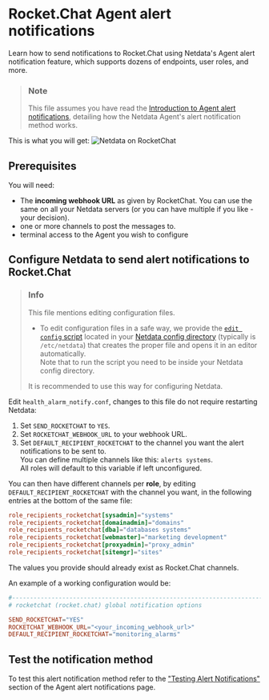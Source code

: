# Rocket.Chat Agent alert notifications

Learn how to send notifications to Rocket.Chat using Netdata's Agent alert notification feature, which supports dozens of endpoints, user roles, and more.

> ### Note
>
> This file assumes you have read the [Introduction to Agent alert notifications](https://github.com/netdata/netdata/blob/master/health/notifications/README.md), detailing how the Netdata Agent's alert notification method works.

This is what you will get:
![Netdata on RocketChat](https://i.imgur.com/Zu4t3j3.png)

## Prerequisites

You will need:

- The **incoming webhook URL** as given by RocketChat. You can use the same on all your Netdata servers (or you can have multiple if you like - your decision).
- one or more channels to post the messages to.
- terminal access to the Agent you wish to configure

## Configure Netdata to send alert notifications to Rocket.Chat

> ### Info
>
> This file mentions editing configuration files.  
>
> - To edit configuration files in a safe way, we provide the [`edit config` script](https://github.com/netdata/netdata/blob/master/docs/configure/nodes.md#use-edit-config-to-edit-configuration-files) located in your [Netdata config directory](https://github.com/netdata/netdata/blob/master/docs/configure/nodes.md#the-netdata-config-directory) (typically is `/etc/netdata`) that creates the proper file and opens it in an editor automatically.  
> Note that to run the script you need to be inside your Netdata config directory.
>
> It is recommended to use this way for configuring Netdata.

Edit `health_alarm_notify.conf`, changes to this file do not require restarting Netdata:

1. Set `SEND_ROCKETCHAT` to `YES`.
2. Set `ROCKETCHAT_WEBHOOK_URL` to your webhook URL.
3. Set `DEFAULT_RECIPIENT_ROCKETCHAT` to the channel you want the alert notifications to be sent to.  
   You can define multiple channels like this: `alerts systems`.  
   All roles will default to this variable if left unconfigured.

You can then have different channels per **role**, by editing `DEFAULT_RECIPIENT_ROCKETCHAT` with the channel you want, in the following entries at the bottom of the same file:

```conf
role_recipients_rocketchat[sysadmin]="systems"
role_recipients_rocketchat[domainadmin]="domains"
role_recipients_rocketchat[dba]="databases systems"
role_recipients_rocketchat[webmaster]="marketing development"
role_recipients_rocketchat[proxyadmin]="proxy_admin"
role_recipients_rocketchat[sitemgr]="sites"
```

The values you provide should already exist as Rocket.Chat channels.

An example of a working configuration would be:

```conf
#------------------------------------------------------------------------------
# rocketchat (rocket.chat) global notification options

SEND_ROCKETCHAT="YES"
ROCKETCHAT_WEBHOOK_URL="<your_incoming_webhook_url>"
DEFAULT_RECIPIENT_ROCKETCHAT="monitoring_alarms"
```

## Test the notification method

To test this alert notification method refer to the ["Testing Alert Notifications"](https://github.com/netdata/netdata/blob/master/health/notifications/README.md#testing-alert-notifications) section of the Agent alert notifications page.

